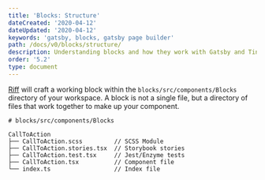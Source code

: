 ```yaml
---
title: 'Blocks: Structure'
dateCreated: '2020-04-12'
dateUpdated: '2020-04-12'
keywords: 'gatsby, blocks, gatsby page builder'
path: /docs/v0/blocks/structure/
description: Understanding blocks and how they work with Gatsby and TinaCMS.
order: '5.2'
type: document
---
```


[Riff](/docs/v0/blocks/create) will craft a working block within the `blocks/src/components/Blocks` directory of your workspace. A block is not a single file, but a directory of files that work together to make up your component.

```
# blocks/src/components/Blocks

CallToAction
├── CallToAction.scss         // SCSS Module
├── CallToAction.stories.tsx  // Storybook stories
├── CallToAction.test.tsx     // Jest/Enzyme tests
├── CallToAction.tsx          // Component file
└── index.ts                  // Index file
```



